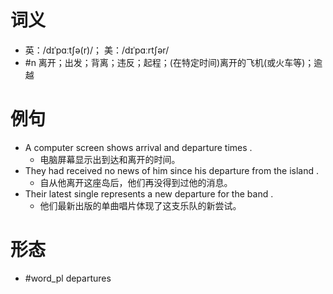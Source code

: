 # 词义
- 英：/dɪˈpɑːtʃə(r)/； 美：/dɪˈpɑːrtʃər/
- #n 离开；出发；背离；违反；起程；(在特定时间)离开的飞机(或火车等)；逾越
# 例句
- A computer screen shows arrival and departure times .
	- 电脑屏幕显示出到达和离开的时间。
- They had received no news of him since his departure from the island .
	- 自从他离开这座岛后，他们再没得到过他的消息。
- Their latest single represents a new departure for the band .
	- 他们最新出版的单曲唱片体现了这支乐队的新尝试。
# 形态
- #word_pl departures
